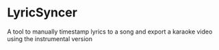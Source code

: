 # LyricSyncer
A tool to manually timestamp lyrics to a song and export a karaoke video using the instrumental version
